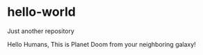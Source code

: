 # hello-world
Just another repository

Hello Humans, This is Planet Doom from your neighboring galaxy!
